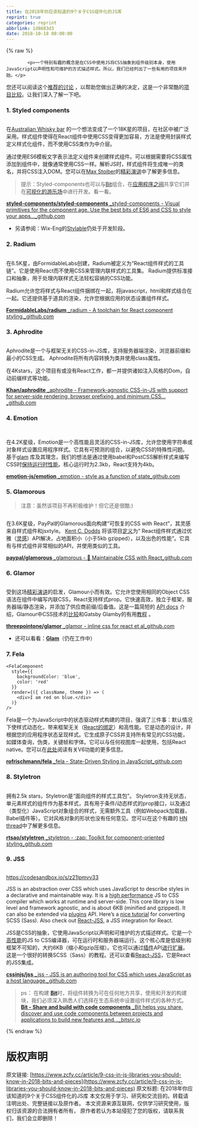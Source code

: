 ```yaml
---
title: 在2018年你应该知道的9个关于CSS组件化的JS库
reprint: true
categories: reprint
abbrlink: 1d8683d3
date: 2018-10-18 00:00:00
---
```


{% raw %}

            <p>一个特别有趣的概念是在CSS中使用JS将CSS抽象到组件级别本身，使用JavaScript以声明性和可维护的方式描述样式。所以，我们已经列出了一些有用的项目来开始。</p>
<p>您还可以阅读这个<a href="https://gist.github.com/troch/c27c6a8cc47b76755d848c6d1204fdaf">推荐的讨论</a> ，以帮助您做出正确的决定，这是一个非常酷的<a href="https://github.com/tuchk4/awesome-css-in-js">项目比较</a>。让我们深入了解一下吧。</p>
<h3>1. Styled components</h3>
<p><img src="https://p0.ssl.qhimg.com/t017985d3ba7e3f3f81.png" alt=""></p>
<p>在<a href="https://tylermcginnis.com/podcast/max-stoiber/">Australian Whisky bar</a> 的一个想法变成了一个18K星的项目，在社区中被广泛采用。样式组件使得在React组件中使用CSS变得更加容易，方法是使用封装样式定义样式化组件，而不使用CSS类作为中介层。</p>
<p>通过使用ES6模板文字表示法定义组件来创建样式组件。可以根据需要将CSS属性添加到组件中，就像通常使用CSS一样。解析JS时，样式组件将生成唯一的类名，并将CSS注入DOM。您可以在<a href="https://medium.com/@mxstbr">Max Stoiber</a>的<a href="https://www.youtube.com/watch?v=Bi5MqqgxKVo">精彩演讲</a>中了解更多信息。</p>
<blockquote>
<p>提示：Styled-components也可以与<a href="https://bitsrc.io">Bit</a>组合，在<a href="https://blog.bitsrc.io/how-to-easily-share-react-components-between-projects-3dd42149c09">应用程序之间</a>共享它们并在<a href="https://blog.bitsrc.io/introducing-the-live-react-component-playground-d8c281352ee7">可视化的游乐场</a>中进行开发。看一看。</p>
</blockquote>
<p><a href="https://github.com/styled-components/styled-components" title="https://github.com/styled-components/styled-components"><strong>styled-components/styled-components</strong> _styled-components - Visual primitives for the component age. Use the best bits of ES6 and CSS to style your apps…_github.com</a><a href="https://github.com/styled-components/styled-components"></a></p>
<ul>
<li>另请参阅：Wix-Eng的<a href="https://github.com/wix/stylable">Stylable</a>仍处于开发阶段。</li>
</ul>
<h3>2. Radium</h3>
<p><img src="https://p0.ssl.qhimg.com/t011b4217be5670045a.png" alt=""></p>
<p>在6.5K星，由FormidableLabs创建，Radium被定义为“React组件样式的工具链”。它是使用React而不使用CSS来管理内联样式的工具集。 Radium提供标准接口和抽象，用于处理内联样式无法轻松容纳的CSS功能。</p>
<p>Radium允许您将样式与React组件捆绑在一起，将javascript，html和样式结合在一起。它还提供基于道具的渲染，允许您根据应用的状态设置组件样式。</p>
<p><a href="https://github.com/FormidableLabs/radium" title="https://github.com/FormidableLabs/radium"><strong>FormidableLabs/radium</strong> _radium - A toolchain for React component styling._github.com</a><a href="https://github.com/FormidableLabs/radium"></a></p>
<h3>3. Aphrodite</h3>
<p><img src="https://p0.ssl.qhimg.com/t010fd61c6d3345b226.jpg" alt=""></p>
<p>Aphrodite是一个与框架无关的CSS-in-JS库，支持服务器端渲染，浏览器前缀和最小的CSS生成。 Aphrodite将所有内容转换为类并使用class属性。</p>
<p>在4Kstars，这个项目有或没有React工作，都一并提供诸如注入风格的Dom，自动前缀样式等功能。</p>
<p><a href="https://github.com/Khan/aphrodite" title="https://github.com/Khan/aphrodite"><strong>Khan/aphrodite</strong> _aphrodite - Framework-agnostic CSS-in-JS with support for server-side rendering, browser prefixing, and minimum CSS…_github.com</a><a href="https://github.com/Khan/aphrodite"></a></p>
<h3>4. Emotion</h3>
<p><img src="https://p0.ssl.qhimg.com/t010d2b2e115a29ae11.png" alt=""></p>
<p><img src="https://p0.ssl.qhimg.com/t019734ad78142b24e4.png" alt=""></p>
<p>在4.2K星级，Emotion是一个高性能且灵活的CSS-in-JS库，允许您使用字符串或对象样式设置应用程序样式。它具有可预测的组合，以避免CSS的特殊性问题。基于<a href="https://github.com/threepointone/glam">glam</a> 库及其理念，我们的想法是通过使用babel和PostCSS解析样式来编写CSS时<a href="https://medium.com/@tkh44/emotion-ad1c45c6d28b">保持运行时性能</a>。核心运行时为2.3kb，React支持为4kb。</p>
<p><a href="https://github.com/emotion-js/emotion" title="https://github.com/emotion-js/emotion"><strong>emotion-js/emotion</strong> _emotion - style as a function of state_github.com</a><a href="https://github.com/emotion-js/emotion"></a></p>
<h3>5. Glamorous</h3>
<blockquote>
<p>注意：虽然该项目不再积极维护！但它还是很酷:)</p>
</blockquote>
<p><img src="https://p0.ssl.qhimg.com/t0111478e06ab33d808.png" alt=""></p>
<p>在3.6K星级，PayPal的Glamorous面向构建“可恢复的CSS with React”，其灵感来自样式组件和jsxtyle。 <a href="https://medium.com/@kentcdodds">Kent C. Dodds</a> 将该项目<a href="https://blog.kentcdodds.com/introducing-glamorous-fb3c9f4ed20e">定义</a>为“ React组件样式通过优雅（<a href="https://github.com/kentcdodds/glamorous#inspiration">灵感</a>）API解决，占地面积小（小于5kb gzipped），以及出色的性能”。它具有与样式组件非常相似的API，并使用类似的工具。</p>
<p><a href="https://github.com/paypal/glamorous" title="https://github.com/paypal/glamorous"><strong>paypal/glamorous</strong> _glamorous - 💄 Maintainable CSS with React_github.com</a><a href="https://github.com/paypal/glamorous"></a></p>
<h3>6. Glamor</h3>
<p><img src="https://p0.ssl.qhimg.com/t014b625e17fe4e66d7.png" alt=""></p>
<p>受到这场<a href="https://speakerdeck.com/vjeux/react-css-in-js">精彩演讲</a>的启发，Glamour小而有效。它允许您使用相同的Object CSS语法在组件中编写内联CSS，React支持样式prop。它快速高效，独立于框架，服务器端/静态渲染，并添加了供应商前缀/后备值。这是一篇简短的 <a href="https://github.com/threepointone/glamor/blob/master/docs/api.md">API docs</a> 介绍，Glamour中CSS技术的<a href="https://github.com/threepointone/glamor/blob/master/docs/howto.md">比较</a>和Gatsby Glamby的有用<a href="https://www.gatsbyjs.org/docs/glamor/">教程</a> 。</p>
<p><a href="https://github.com/threepointone/glamor" title="https://github.com/threepointone/glamor"><strong>threepointone/glamor</strong> _glamor - inline css for react et al_github.com</a><a href="https://github.com/threepointone/glamor"></a></p>
<ul>
<li>还可以看看：<a href="https://github.com/threepointone/glam"><strong>Glam</strong></a>（仍在工作中）</li>
</ul>
<h3>7. Fela</h3>
<pre><code class="hljs vim">&lt;FelaComponent
  style={{
    backgroundColor: <span class="hljs-string">'blue'</span>,
    color: <span class="hljs-string">'red'</span>
  }}
  render={({ className, theme }) =&gt; (
    <span class="hljs-symbol">&lt;div&gt;</span>I <span class="hljs-keyword">am</span> <span class="hljs-keyword">red</span> <span class="hljs-keyword">on</span> blue.&lt;/div&gt;
  )}
/&gt;
</code></pre><p>Fela是一个为JavaScript中的状态驱动样式构建的项目，强调了三件事：默认情况下使样式动态化，带来框架无关（<a href="https://github.com/rofrischmann/fela/tree/master/packages/react-fela">React的绑定</a>）和高性能。它是动态的设计，并根据您的应用程序状态呈现样式。它生成原子CSS并支持所有常见的CSS功能，如媒体查询，伪类，关键帧和字体。它可以与任何视图库一起使用，包括React native。您可以在<a href="http://Version%206">此处</a>阅读有关V6功能的更多信息。</p>
<p><a href="https://github.com/rofrischmann/fela" title="https://github.com/rofrischmann/fela"><strong>rofrischmann/fela</strong> _fela - State-Driven Styling in JavaScript_github.com</a><a href="https://github.com/rofrischmann/fela"></a></p>
<h3>8. Styletron</h3>
<p><img src="https://p0.ssl.qhimg.com/t010f36106a1ed23000.png" alt=""></p>
<p>拥有2.5k stars，Styletron是“面向组件的样式工具包”。 Styletron支持无状态，单元素样式的组件作为基本样式，具有用于条件/动态样式的prop接口，以及通过（类型化）JavaScript对象组合的样式，无需额外工具（例如Webpack加载器，Babel插件等）。它对风格对象的形状也没有任何意见。您可以在这个有趣的 <a href="https://news.ycombinator.com/item?id=13116878">HN thread</a>中了解更多信息。</p>
<p><a href="https://github.com/rtsao/styletron" title="https://github.com/rtsao/styletron"><strong>rtsao/styletron</strong> _styletron - :zap: Toolkit for component-oriented styling_github.com</a><a href="https://github.com/rtsao/styletron"></a></p>
<h3>9. JSS</h3>
<p><img src="https://p0.ssl.qhimg.com/t012d4adcc02ff61072.png" alt=""></p>
<p><a href="https://codesandbox.io/s/z21lpmvv33">https://codesandbox.io/s/z21lpmvv33</a></p>
<p>JSS is an abstraction over CSS which uses JavaScript to describe styles in a declarative and maintainable way. It is a <a href="https://github.com/cssinjs/jss/blob/master/docs/performance.md">high performance</a> JS to CSS compiler which works at runtime and server-side. This core library is low level and framework agnostic, and is about 6KB (minified and gzipped). It can also be extended via <a href="https://github.com/cssinjs/jss/blob/master/docs/plugins.md">plugins</a> API. Here’s a <a href="https://egghead.io/courses/convert-scss-sass-to-css-in-js">nice tutorial</a> for converting SCSS (Sass). Also check out <a href="https://github.com/cssinjs/react-jss">React-JSS</a>, a JSS integration for React.</p>
<p>JSS是CSS的抽象，它使用JavaScript以声明和可维护的方式描述样式。它是一个<a href="https://github.com/cssinjs/jss/blob/master/docs/performance.md">高性能</a>的JS to CSS编译器，可在运行时和服务器端运行。这个核心库是低级别和框架不可知的，大约6KB（缩小和gzip压缩）。它也可以通过<a href="https://github.com/cssinjs/jss/blob/master/docs/plugins.md">插件</a>API<a href="https://egghead.io/courses/convert-scss-sass-to-css-in-js">进行扩展</a>。这是一个很好的转换SCSS（Sass）的教程。还可以查看<a href="https://github.com/cssinjs/react-jss">React-JSS</a>，它是React的JSS集成。</p>
<p><a href="https://github.com/cssinjs/jss" title="https://github.com/cssinjs/jss"><strong>cssinjs/jss</strong> _jss - JSS is an authoring tool for CSS which uses JavaScript as a host language._github.com</a><a href="https://github.com/cssinjs/jss"></a></p>
<blockquote>
<p>ps：
在构建 <a href="https://bitsrc.io/"><strong>Bit</strong></a>时，将组件转换为可在任何地方共享，使用和开发的构建块，我们必须深入熟悉人们选择在生态系统中设置组件样式的各种方式。
<a href="https://bitsrc.io" title="https://bitsrc.io"><strong>Bit - Share and build with code components</strong> _Bit helps you share, discover and use code components between projects and applications to build new features and…_bitsrc.io</a><a href="https://bitsrc.io"></a></p>
</blockquote>

          
{% endraw %}

# 版权声明
原文链接: [https://www.zcfy.cc/article/9-css-in-js-libraries-you-should-know-in-2018-bits-and-pieces](https://www.zcfy.cc/article/9-css-in-js-libraries-you-should-know-in-2018-bits-and-pieces)
原文标题: 在2018年你应该知道的9个关于CSS组件化的JS库
本文仅用于学习、研究和交流目的。转载请注明出处、完整链接以及原作者。
本文资源来源互联网，仅供学习研究使用，版权归该资源的合法拥有者所有，
原作者若认为本站侵犯了您的版权，请联系我们，我们会立即删除！

